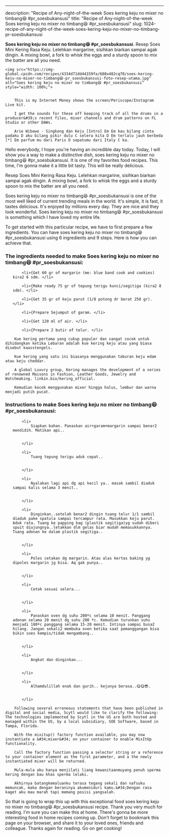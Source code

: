 ---
description: "Recipe of Any-night-of-the-week Soes kering keju no mixer no timbang😆 #pr_soesbukansusi"
title: "Recipe of Any-night-of-the-week Soes kering keju no mixer no timbang😆 #pr_soesbukansusi"
slug: 1024-recipe-of-any-night-of-the-week-soes-kering-keju-no-mixer-no-timbang-pr-soesbukansusi

<p>
	<strong>Soes kering keju no mixer no timbang😆 #pr_soesbukansusi</strong>. 
	Resep Soes Mini Kering Rasa Keju. Lelehkan margarine, sisihkan biarkan sampai agak dingin. A mixing bowl, a fork to whisk the eggs and a sturdy spoon to mix the batter are all you need.
</p>
<p>
	
	<img src="https://img-global.cpcdn.com/recipes/4334d71dd44159fa/680x482cq70/soes-kering-keju-no-mixer-no-timbang😆-pr_soesbukansusi-foto-resep-utama.jpg" alt="Soes kering keju no mixer no timbang😆 #pr_soesbukansusi" style="width: 100%;">
	
	
		This is my Internet Money shows the screen/Periscope/Instagram Live kit.
	
		I get the sounds for these off keeping track of all the drums in a producer&#39;s recent files, mixer channels and drum patterns on FL Studio or other DAWs.
	
		Arie Wibowo - Singkong dan Keju [Intro] Em Em kau bilang cinta padaku D aku bilang pikir dulu C selera kita D Em terlalu jauh berbeda [*] Em parfum mu dari Paris D sepatumu dari Italy C ka.
	
</p>
<p>
	Hello everybody, I hope you're having an incredible day today. Today, I will show you a way to make a distinctive dish, soes kering keju no mixer no timbang😆 #pr_soesbukansusi. It is one of my favorites food recipes. This time, I'm gonna make it a little bit tasty. This will be really delicious.
</p>
	
<p>
	Resep Soes Mini Kering Rasa Keju. Lelehkan margarine, sisihkan biarkan sampai agak dingin. A mixing bowl, a fork to whisk the eggs and a sturdy spoon to mix the batter are all you need.
</p>
<p>
	Soes kering keju no mixer no timbang😆 #pr_soesbukansusi is one of the most well liked of current trending meals in the world. It's simple, it is fast, it tastes delicious. It's enjoyed by millions every day. They are nice and they look wonderful. Soes kering keju no mixer no timbang😆 #pr_soesbukansusi is something which I have loved my entire life.
</p>

<p>
To get started with this particular recipe, we have to first prepare a few ingredients. You can have soes kering keju no mixer no timbang😆 #pr_soesbukansusi using 6 ingredients and 9 steps. Here is how you can achieve that.
</p>

<h3>The ingredients needed to make Soes kering keju no mixer no timbang😆 #pr_soesbukansusi:</h3>

<ol>
	
		<li>{Get 60 gr of margarin (me: blue band cook and cookies) kira2 6 sdm. </li>
	
		<li>{Make ready 75 gr of tepung terigu kunci/segitiga (kira2 8 sdm). </li>
	
		<li>{Get 35 gr of keju parut (1/8 potong dr berat 250 gr). </li>
	
		<li>{Prepare Sejumput of garam. </li>
	
		<li>{Get 120 ml of air. </li>
	
		<li>{Prepare 2 butir of telur. </li>
	
</ol>
<p>
	
		Kue kering pertama yang cukup populer dan sangat cocok untuk dihidangkan ketika Lebaran adalah kue kering keju atau yang biasa disebut kaasstengels.
	
		Kue kering yang satu ini biasanya menggunakan taburan keju edam atau keju cheddar.
	
		A global Luxury group, Kering manages the development of a series of renowned Maisons in Fashion, Leather Goods, Jewelry and Watchmaking. linkin.bio/kering_official.
	
		Kemudian kocok menggunakan mixer hingga halus, lembur dan warna menjadi putih pucat.
	
</p>

<h3>Instructions to make Soes kering keju no mixer no timbang😆 #pr_soesbukansusi:</h3>

<ol>
	
		<li>
			Siapkan bahan. Panaskan air+garam+margarin sampai benar2 mendidih. Matikan api..
			
			
		</li>
	
		<li>
			Tuang tepung terigu aduk cepat..
			
			
		</li>
	
		<li>
			Nyalakan lagi api dg api kecil ya.. masak sambil diaduk sampai kalis selama 3 menit..
			
			
		</li>
	
		<li>
			Dinginkan..setelah benar2 dingin tuang telur 1/1 sambil diaduk pake spatula sampai tercampur rata. Masukkan keju parut. Aduk rata. Tuang ke papping bag (plastik segitiga)yg sudah diberi spuit diujungnya..letakkan dlm gelas biar mudah memasukkannya. Tuang adonan ke dalam plastik segitiga..
			
			
		</li>
	
		<li>
			Poles cetakan dg margarin. Atau alas kertas baking yg dipoles margarin jg bisa. Aq gak punya..
			
			
		</li>
	
		<li>
			Cetak sesuai selera...
			
			
		</li>
	
		<li>
			Panaskan oven dg suhu 200ºc selama 10 menit. Panggang adonan selama 20 menit dg suhu 200 ºc. Kemudian turunkan suhu menjadi 180ºc panggang selama 15-20 menit. Intinya sampai busa2 hilang. Jangan sekali2 membuka oven ketika saat pemanggangan bisa bikin soes kempis/tidak mengambang..
			
			
		</li>
	
		<li>
			Angkat dan dinginkan...
			
			
		</li>
	
		<li>
			Alhamdulillah enak dan gurih.. kejunya berasa..😋😋😎.
			
			
		</li>
	
</ol>

<p>
	
		Following several erroneous statements that have been published in digital and social media, Scytl would like to clarify the following: The technologies implemented by Scytl in the US are both hosted and managed within the US, by a local subsidiary, SOE Software, based in Tampa, Florida.
	
		With the mixitup() factory function available, you may now instantiate a &#34;mixer&#34; on your container to enable MixItUp functionality.
	
		Call the factory function passing a selector string or a reference to your container element as the first parameter, and a the newly instantiated mixer will be returned.
	
		Mula-mula aku hanya menjilati liang kewanitaanmuyang penuh sperma kering dengan bau khas sperma lelaki.
	
		Akhirnya batangkemaluanku terasa tegang sekali dan nafsuku memuncak, maka dengan beraninya akumeniduri kamu.&#34;Dengan rasa kaget aku mau marah tapi memang posisi yangsalah.
	
</p>

<p>
	So that is going to wrap this up with this exceptional food soes kering keju no mixer no timbang😆 #pr_soesbukansusi recipe. Thank you very much for reading. I'm sure you can make this at home. There's gonna be more interesting food in home recipes coming up. Don't forget to bookmark this page on your browser, and share it to your loved ones, friends and colleague. Thanks again for reading. Go on get cooking!
</p>
